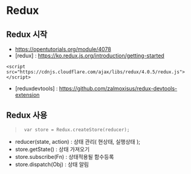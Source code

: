 # Redux
  ## Redux 시작
  - https://opentutorials.org/module/4078
  - [redux] : https://ko.redux.js.org/introduction/getting-started
  ```
  <script src="https://cdnjs.cloudflare.com/ajax/libs/redux/4.0.5/redux.js"></script>
  ```
  - [reduxdevtools] : https://github.com/zalmoxisus/redux-devtools-extension

  ## Redux 사용
  > ` var store = Redux.createStore(reducer);`
  - reducer(state, action) : 상태 관리( 현상태, 실행상태  ); 
  - store.getState()    : 상태 가져오기
  - store.subscribe(Fn) : 상태적용될 함수등록
  - store.dispatch(Obj) : 상태 알림 
  